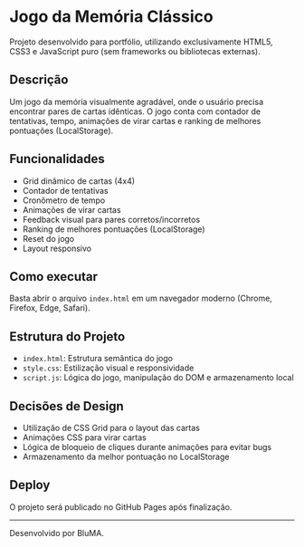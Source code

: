 # Jogo da Memória Clássico

Projeto desenvolvido para portfólio, utilizando exclusivamente HTML5, CSS3 e JavaScript puro (sem frameworks ou bibliotecas externas).

## Descrição
Um jogo da memória visualmente agradável, onde o usuário precisa encontrar pares de cartas idênticas. O jogo conta com contador de tentativas, tempo, animações de virar cartas e ranking de melhores pontuações (LocalStorage).

## Funcionalidades
- Grid dinâmico de cartas (4x4)
- Contador de tentativas
- Cronômetro de tempo
- Animações de virar cartas
- Feedback visual para pares corretos/incorretos
- Ranking de melhores pontuações (LocalStorage)
- Reset do jogo
- Layout responsivo

## Como executar
Basta abrir o arquivo `index.html` em um navegador moderno (Chrome, Firefox, Edge, Safari).

## Estrutura do Projeto
- `index.html`: Estrutura semântica do jogo
- `style.css`: Estilização visual e responsividade
- `script.js`: Lógica do jogo, manipulação do DOM e armazenamento local

## Decisões de Design
- Utilização de CSS Grid para o layout das cartas
- Animações CSS para virar cartas
- Lógica de bloqueio de cliques durante animações para evitar bugs
- Armazenamento da melhor pontuação no LocalStorage

## Deploy
O projeto será publicado no GitHub Pages após finalização.

---
Desenvolvido por BluMA.